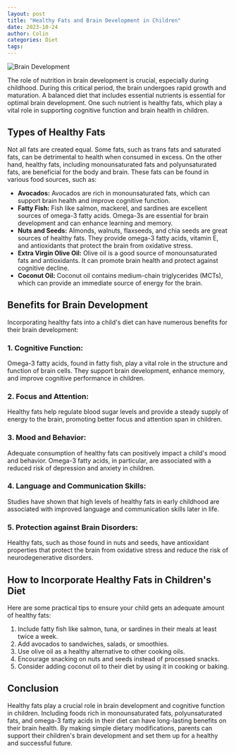 ```yaml
---
layout: post
title: "Healthy Fats and Brain Development in Children"
date: 2023-10-24
author: Colin
categories: Diet
tags: 
---
```


 ![Brain Development](https://source.unsplash.com/1600x900/?brain)

The role of nutrition in brain development is crucial, especially during childhood. During this critical period, the brain undergoes rapid growth and maturation. A balanced diet that includes essential nutrients is essential for optimal brain development. One such nutrient is healthy fats, which play a vital role in supporting cognitive function and brain health in children.

## Types of Healthy Fats

Not all fats are created equal. Some fats, such as trans fats and saturated fats, can be detrimental to health when consumed in excess. On the other hand, healthy fats, including monounsaturated fats and polyunsaturated fats, are beneficial for the body and brain. These fats can be found in various food sources, such as:

- **Avocados:** Avocados are rich in monounsaturated fats, which can support brain health and improve cognitive function.
- **Fatty Fish:** Fish like salmon, mackerel, and sardines are excellent sources of omega-3 fatty acids. Omega-3s are essential for brain development and can enhance learning and memory.
- **Nuts and Seeds:** Almonds, walnuts, flaxseeds, and chia seeds are great sources of healthy fats. They provide omega-3 fatty acids, vitamin E, and antioxidants that protect the brain from oxidative stress.
- **Extra Virgin Olive Oil:** Olive oil is a good source of monounsaturated fats and antioxidants. It can promote brain health and protect against cognitive decline.
- **Coconut Oil:** Coconut oil contains medium-chain triglycerides (MCTs), which can provide an immediate source of energy for the brain.

## Benefits for Brain Development

Incorporating healthy fats into a child's diet can have numerous benefits for their brain development:

### 1. Cognitive Function:

Omega-3 fatty acids, found in fatty fish, play a vital role in the structure and function of brain cells. They support brain development, enhance memory, and improve cognitive performance in children.

### 2. Focus and Attention:

Healthy fats help regulate blood sugar levels and provide a steady supply of energy to the brain, promoting better focus and attention span in children.

### 3. Mood and Behavior:

Adequate consumption of healthy fats can positively impact a child's mood and behavior. Omega-3 fatty acids, in particular, are associated with a reduced risk of depression and anxiety in children.

### 4. Language and Communication Skills:

Studies have shown that high levels of healthy fats in early childhood are associated with improved language and communication skills later in life.

### 5. Protection against Brain Disorders:

Healthy fats, such as those found in nuts and seeds, have antioxidant properties that protect the brain from oxidative stress and reduce the risk of neurodegenerative disorders.

## How to Incorporate Healthy Fats in Children's Diet

Here are some practical tips to ensure your child gets an adequate amount of healthy fats:

1. Include fatty fish like salmon, tuna, or sardines in their meals at least twice a week.
2. Add avocados to sandwiches, salads, or smoothies.
3. Use olive oil as a healthy alternative to other cooking oils.
4. Encourage snacking on nuts and seeds instead of processed snacks.
5. Consider adding coconut oil to their diet by using it in cooking or baking.

## Conclusion

Healthy fats play a crucial role in brain development and cognitive function in children. Including foods rich in monounsaturated fats, polyunsaturated fats, and omega-3 fatty acids in their diet can have long-lasting benefits on their brain health. By making simple dietary modifications, parents can support their children's brain development and set them up for a healthy and successful future.